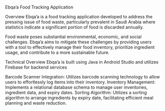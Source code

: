 Ebqa’a Food Tracking Application

Overview
Ebqa’a is a food tracking application developed to address the pressing issue of food waste, particularly prevalent in Saudi Arabia where statistics indicate a significant portion of food is discarded annually.

Food waste poses substantial environmental, economic, and social challenges. Ebqa’a aims to mitigate these challenges by providing users with a tool to effectively manage their food inventory, prioritize ingredient usage, and contribute to a more sustainable future.

Technical Overview
Ebqa’a is built using Java in Android Studio and utilizes Firebase for backend services

Barcode Scanner Integration: Utilizes barcode scanning technology to allow users to effortlessly log items into their inventory.
Inventory Management: Implements a relational database schema to manage user inventories, ingredient data, and expiry dates.
Sorting Algorithm: Utilizes a sorting algorithm to arrange ingredients by expiry date, facilitating efficient meal planning and waste reduction.
